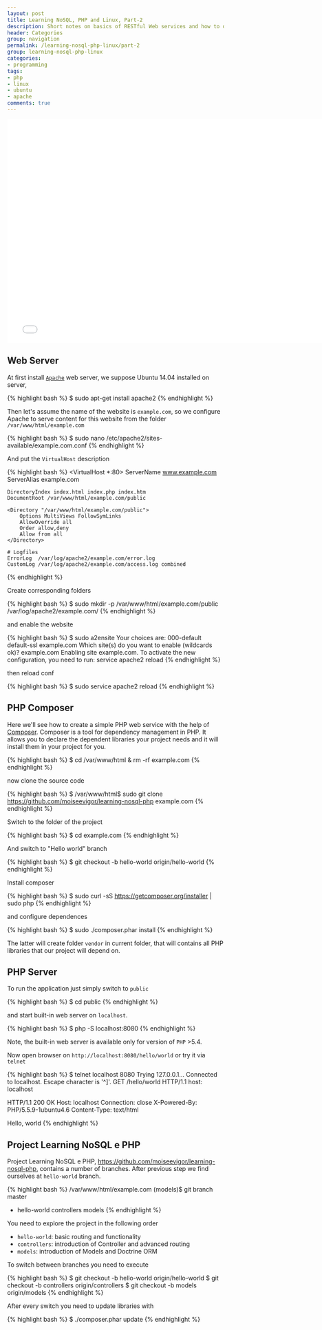 ```yaml
---
layout: post
title: Learning NoSQL, PHP and Linux, Part-2
description: Short notes on basics of RESTful Web services and how to develop a solid stateful API in PHP and Slimframework.
header: Categories
group: navigation
permalink: /learning-nosql-php-linux/part-2
group: learning-nosql-php-linux
categories:
- programming
tags:
- php
- linux
- ubuntu
- apache
comments: true
---
```


<iframe src="//slides.com/igormoiseev/web-service/embed" width="760" height="520" scrolling="no" frameborder="0" webkitallowfullscreen mozallowfullscreen allowfullscreen></iframe>

## Web Server 

At first install [`Apache`](/tag/apache) web server, we suppose Ubuntu 14.04 installed on server,

{% highlight bash %}
$ sudo apt-get install apache2
{% endhighlight %}

Then let's assume the name of the website is `example.com`, so we configure Apache to serve content for this website from the folder 
`/var/www/html/example.com`

{% highlight bash %}
$ sudo nano /etc/apache2/sites-available/example.com.conf
{% endhighlight %}

And put the `VirtualHost` description 

{% highlight bash %}
<VirtualHost *:80>
    ServerName  www.example.com
    ServerAlias example.com

    DirectoryIndex index.html index.php index.htm
    DocumentRoot /var/www/html/example.com/public

    <Directory "/var/www/html/example.com/public">
        Options MultiViews FollowSymLinks
        AllowOverride all
        Order allow,deny
        Allow from all
    </Directory>

    # Logfiles
    ErrorLog  /var/log/apache2/example.com/error.log
    CustomLog /var/log/apache2/example.com/access.log combined
</VirtualHost>
{% endhighlight %}

Create corresponding folders

{% highlight bash %}
$ sudo mkdir -p /var/www/html/example.com/public /var/log/apache2/example.com/
{% endhighlight %}

and enable the website 

{% highlight bash %}
$ sudo a2ensite 
Your choices are: 000-default default-ssl example.com
Which site(s) do you want to enable (wildcards ok)?
example.com
Enabling site example.com.
To activate the new configuration, you need to run:
  service apache2 reload
{% endhighlight %}

then reload conf 

{% highlight bash %}
$ sudo service apache2 reload
{% endhighlight %}


## PHP Composer

Here we'll see how to create a simple PHP web service with the help of [Composer](https://getcomposer.org/). Composer is a tool for dependency management in PHP. It allows you to declare the dependent libraries your project needs and it will install them in your project for you.

{% highlight bash %}
$ cd /var/www/html & rm -rf example.com
{% endhighlight %}

now clone the source code

{% highlight bash %}
$ /var/www/html$ sudo git clone https://github.com/moiseevigor/learning-nosql-php example.com
{% endhighlight %}

Switch to the folder of the project

{% highlight bash %}
$ cd example.com 
{% endhighlight %}

And switch to "Hello world" branch

{% highlight bash %}
$ git checkout -b hello-world origin/hello-world
{% endhighlight %}

Install composer 

{% highlight bash %}
$ sudo curl -sS https://getcomposer.org/installer | sudo php
{% endhighlight %}

and configure dependences

{% highlight bash %}
$ sudo ./composer.phar install
{% endhighlight %}

The latter will create folder `vendor` in current folder, that will contains all PHP libraries that our project will depend on.

## PHP Server

To run the application just simply switch to `public`

{% highlight bash %}
$ cd public
{% endhighlight %}

and start built-in web server on `localhost`. 

{% highlight bash %}
$ php -S localhost:8080
{% endhighlight %}

Note, the built-in web server is available only for version of `PHP` >5.4.

Now open browser on  `http://localhost:8080/hello/world` or try it via `telnet`


{% highlight bash %}
$ telnet localhost 8080
Trying 127.0.0.1...
Connected to localhost.
Escape character is '^]'.
GET /hello/world HTTP/1.1
host: localhost

HTTP/1.1 200 OK
Host: localhost
Connection: close
X-Powered-By: PHP/5.5.9-1ubuntu4.6
Content-Type: text/html

Hello, world
{% endhighlight %}

## Project Learning NoSQL e PHP
Project Learning NoSQL e PHP, https://github.com/moiseevigor/learning-nosql-php, contains a number of branches. 
After previous step we find ourselves at `hello-world` branch. 

{% highlight bash %}
/var/www/html/example.com (models)$ git branch
  master
* hello-world
  controllers
  models
{% endhighlight %}

You need to explore the project in the following order

 - `hello-world`: basic routing and functionality
 - `controllers`: introduction of Controller and advanced routing
 - `models`: introduction of Models and Doctrine ORM

 To switch between branches you need to execute

{% highlight bash %}
$ git checkout -b hello-world origin/hello-world
$ git checkout -b controllers origin/controllers
$ git checkout -b models origin/models
{% endhighlight %}

After every switch you need to update libraries with 

{% highlight bash %}
$ ./composer.phar update
{% endhighlight %}
